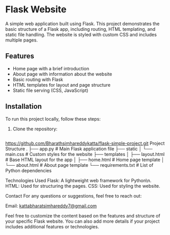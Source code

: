 # Flask Website

A simple web application built using Flask. This project demonstrates the basic structure of a Flask app, including routing, HTML templating, and static file handling. The website is styled with custom CSS and includes multiple pages.

## Features

- Home page with a brief introduction
- About page with information about the website
- Basic routing with Flask
- HTML templates for layout and page structure
- Static file serving (CSS, JavaScript)

## Installation

To run this project locally, follow these steps:

1. Clone the repository:
   ```bash
https://github.com/Bharathsimhareddykatta/flask-simple-project.git
Project Structure
.
├── app.py               # Main Flask application file
├── static
│   └── main.css         # Custom styles for the website
├── templates
│   ├── layout.html      # Base HTML layout for the app
│   ├── home.html        # Home page template
│   └── about.html       # About page template
└── requirements.txt     # List of Python dependencies


Technologies Used
Flask: A lightweight web framework for Python\n.
HTML: Used for structuring the pages.
CSS: Used for styling the website.

Contact
For any questions or suggestions, feel free to reach out:

Email: kattabharatsimhareddy7@gmail.com

Feel free to customize the content based on the features and structure of your specific Flask website. You can also add more details if your project includes additional features or technologies.

